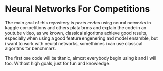 # Neural Networks For Competitions
The main goal of this repository is posts codes using neural networks in kaggle competitions and others plataforms and explain the code in an youtube video, as we known, classical algoritms achieve good results, especially when using a good feature engenering and model ensamble, but i want to work with neural networks, somethimes i can use classical algoritms for benchmark.

The first one code will be titanic, almost everybody begin using it and i will too.
Without high goals, just for fun and knowledge.
